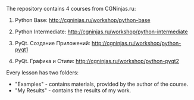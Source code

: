 The repository contains 4 courses from CGNinjas.ru:

1) Python Base:
    http://cgninjas.ru/workshop/python-base
    
2) Python Intermediate:
    http://cgninjas.ru/workshop/python-intermediate
    
3) PyQt. Создание Приложений:
    http://cgninjas.ru/workshop/python-pyqt1
    
4) PyQt. Графика и Стили:
    http://cgninjas.ru/workshop/python-pyqt2

Every lesson has two folders:
- "Examples" - contains materials, provided by the author of the course.
- "My Results" - contains the results of my work.
